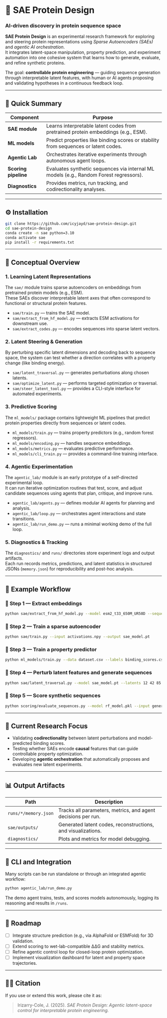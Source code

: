 # 🧬 SAE Protein Design

### **AI-driven discovery in protein sequence space**

**SAE Protein Design** is an experimental research framework for exploring and steering protein representations using *Sparse Autoencoders (SAEs)* and *agentic AI orchestration*.  
It integrates latent-space manipulation, property prediction, and experiment automation into one cohesive system that learns how to generate, evaluate, and refine synthetic proteins.

The goal: **controllable protein engineering** — guiding sequence generation through interpretable latent features, with human or AI agents proposing and validating hypotheses in a continuous feedback loop.

---

## 🚀 Quick Summary

| Component | Purpose |
|------------|----------|
| **SAE module** | Learns interpretable latent codes from pretrained protein embeddings (e.g., ESM). |
| **ML models** | Predict properties like binding scores or stability from sequences or latent codes. |
| **Agentic Lab** | Orchestrates iterative experiments through autonomous agent loops. |
| **Scoring pipeline** | Evaluates synthetic sequences via internal ML models (e.g., Random Forest regressors). |
| **Diagnostics** | Provides metrics, run tracking, and codirectionality analyses. |

---

## ⚙️ Installation

```bash
git clone https://github.com/icyjayd/sae-protein-design.git
cd sae-protein-design
conda create -n sae python=3.10
conda activate sae
pip install -r requirements.txt
```

---

## 🧠 Conceptual Overview

### 1. **Learning Latent Representations**
The `sae/` module trains sparse autoencoders on embeddings from pretrained protein models (e.g., ESM).  
These SAEs discover interpretable latent axes that often correspond to functional or structural protein features.

- `sae/train.py` — trains the SAE model.  
- `sae/extract_from_hf_model.py` — extracts ESM activations for downstream use.  
- `sae/extract_codes.py` — encodes sequences into sparse latent vectors.  

### 2. **Latent Steering & Generation**
By perturbing specific latent dimensions and decoding back to sequence space, the system can test whether a direction correlates with a property change (like binding energy).

- `sae/latent_traversal.py` — generates perturbations along chosen latents.  
- `sae/optimize_latent.py` — performs targeted optimization or traversal.  
- `sae/steer_latent_tool.py` — provides a CLI-style interface for automated experiments.

### 3. **Predictive Scoring**
The `ml_models/` package contains lightweight ML pipelines that predict protein properties directly from sequences or latent codes.

- `ml_models/train.py` — trains property predictors (e.g., random forest regressors).  
- `ml_models/encoding.py` — handles sequence embeddings.  
- `ml_models/metrics.py` — evaluates predictive performance.  
- `ml_models/cli_train.py` — provides a command-line training interface.

### 4. **Agentic Experimentation**
The `agentic_lab/` module is an early prototype of a self-directed experimental loop.  
It can run iterative optimization routines that test, score, and adjust candidate sequences using agents that plan, critique, and improve runs.

- `agentic_lab/agents.py` — defines modular AI agents for planning and analysis.  
- `agentic_lab/loop.py` — orchestrates agent interactions and state transitions.  
- `agentic_lab/run_demo.py` — runs a minimal working demo of the full loop.  

### 5. **Diagnostics & Tracking**
The `diagnostics/` and `runs/` directories store experiment logs and output artifacts.  
Each run records metrics, predictions, and latent statistics in structured JSONs (`memory.json`) for reproducibility and post-hoc analysis.

---

## 🧩 Example Workflow

### 🔹 Step 1 — Extract embeddings
```bash
python sae/extract_from_hf_model.py --model esm2_t33_650M_UR50D --sequences data/gb1.fasta
```

### 🔹 Step 2 — Train a sparse autoencoder
```bash
python sae/train.py --input activations.npy --output sae_model.pt
```

### 🔹 Step 3 — Train a property predictor
```bash
python ml_models/train.py --data dataset.csv --labels binding_scores.csv
```

### 🔹 Step 4 — Perturb latent features and generate sequences
```bash
python sae/latent_traversal.py --model sae_model.pt --latents 12 42 85
```

### 🔹 Step 5 — Score synthetic sequences
```bash
python scoring/evaluate_sequences.py --model rf_model.pkl --input generated_sequences.fasta
```

---

## 🧪 Current Research Focus

- Validating **codirectionality** between latent perturbations and model-predicted binding scores.  
- Testing whether SAEs encode **causal** features that can guide controllable property optimization.  
- Developing **agentic orchestration** that automatically proposes and evaluates new latent experiments.

---

## 📊 Output Artifacts
| Path | Description |
|------|--------------|
| `runs/*/memory.json` | Tracks all parameters, metrics, and agent decisions per run. |
| `sae/outputs/` | Generated latent codes, reconstructions, and visualizations. |
| `diagnostics/` | Plots and metrics for model debugging. |

---

## 🧰 CLI and Integration
Many scripts can be run standalone or through an integrated agentic workflow:

```bash
python agentic_lab/run_demo.py
```

The demo agent trains, tests, and scores models autonomously, logging its reasoning and results in `/runs`.

---

## 🧭 Roadmap

- [ ] Integrate structure prediction (e.g., via AlphaFold or ESMFold) for 3D validation.  
- [ ] Extend scoring to wet-lab-compatible ΔΔG and stability metrics.  
- [ ] Refine agentic control loop for closed-loop protein optimization.  
- [ ] Implement visualization dashboard for latent and property space trajectories.  

---

## 🧑‍🔬 Citation

If you use or extend this work, please cite it as:

> Irizarry-Cole, J. (2025). *SAE Protein Design: Agentic latent-space control for interpretable protein engineering.*
